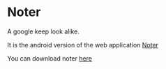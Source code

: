 # Noter
A google keep look alike.

It is the android version of the web application [Noter](https://github.com/DivyanshFalodiya/noter-web)

You can download noter [here](https://github.com/DivyanshFalodiya/noter-android/files/6024604/Noter.zip)
